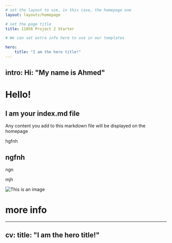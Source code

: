 ```yaml
---
# set the layout to use, in this case, the homepage one
layout: layouts/homepage

# set the page title
title: 11056 Project 2 Starter

# We can set extra info here to use in our templates

hero:
    title: "I am the hero title!"
---
```


intro:
    Hi: "My name is Ahmed"
---

# Hello!

## I am your index.md file

Any content you add to this markdown file will be displayed on the homepage 

hgfnh




## ngfnh
ngn

mjh

![This is an image](https://myoctocat.com/assets/images/base-octocat.svg)

# more info
---

cv:
    title: "I am the hero title!"
---




    

